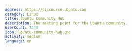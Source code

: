 ```yaml
---
address: https://discourse.ubuntu.com
category: Linux
title: Ubuntu Community Hub
description: The meeting point for the Ubuntu community.
userCount: 7544
icon: ubuntu-community-hub.png
activity: medium
language: en
---
```

